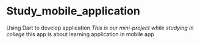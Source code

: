 # Study_mobile_application
Using Dart to develop application *This is our mini-project while studying in college*
this app is about learning application in mobile app
